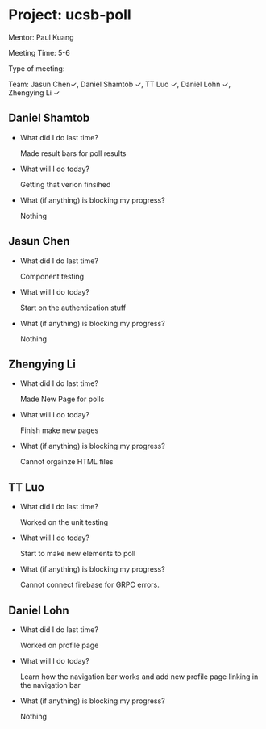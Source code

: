 # Project: ucsb-poll

Mentor: Paul Kuang 

Meeting Time: 5-6

Type of meeting: <daily scrum> 

Team: Jasun Chen✓, Daniel Shamtob ✓, TT Luo ✓, Daniel Lohn ✓, Zhengying Li ✓



## Daniel Shamtob
- What did I do last time?
 
  Made result bars for poll results

- What will I do today?
  
  Getting that verion finsihed

- What (if anything) is blocking my progress?

  Nothing

## Jasun Chen
- What did I do last time?

  Component testing

- What will I do today?

  Start on the authentication stuff

- What (if anything) is blocking my progress?

  Nothing 


## Zhengying Li
- What did I do last time?

  Made New Page for polls

- What will I do today?

  Finish make new pages

- What (if anything) is blocking my progress?

  Cannot orgainze HTML files

## TT Luo
- What did I do last time?

  Worked on the unit testing

- What will I do today?

  Start to make new elements to poll

- What (if anything) is blocking my progress?
  
  Cannot connect firebase for GRPC errors.


## Daniel Lohn
- What did I do last time?

  Worked on profile page

- What will I do today?

  Learn how the navigation bar works and add new profile page linking in the navigation bar

- What (if anything) is blocking my progress?

  Nothing 
